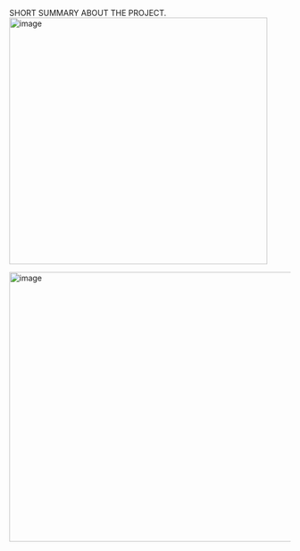 SHORT SUMMARY ABOUT THE PROJECT.
<img width="462" height="442" alt="image" src="https://github.com/user-attachments/assets/f1dd2e40-0f1b-41ac-9c29-dca32083b626" />

<img width="788" height="483" alt="image" src="https://github.com/user-attachments/assets/ff6466bc-6b94-4b70-82f3-689a9d55ffef" />
